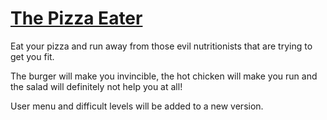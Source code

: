 # [The Pizza Eater](https://play.unity.com/mg/other/pizzaeater)
Eat your pizza and run away from those evil nutritionists that are trying to get you fit.

The burger will make you invincible, the hot chicken will make you run and the salad will definitely not help you at all! 

User menu and difficult levels will be added to a new version.
